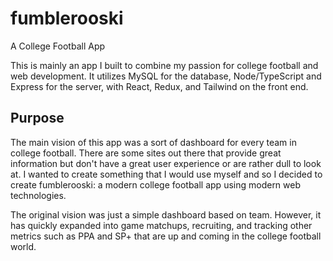 # fumblerooski
A College Football App


This is mainly an app I built to combine my passion for college football and web development. 
It utilizes MySQL for the database, Node/TypeScript and Express for the server, with React, Redux, and Tailwind on the front end.

## Purpose

The main vision of this app was a sort of dashboard for every team in college football. There are some sites out there that provide great information but don't have a great user experience or are rather dull to look at. I wanted to create something that I would use myself and so I decided to create fumblerooski: a modern college football app using modern web technologies. 

The original vision was just a simple dashboard based on team. However, it has quickly expanded into game matchups, recruiting, and tracking other metrics such as PPA and SP+ that are up and coming in the college football world. 
